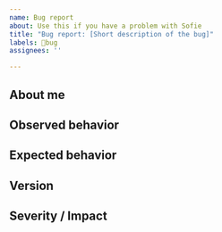 ```yaml
---
name: Bug report
about: Use this if you have a problem with Sofie
title: "Bug report: [Short description of the bug]"
labels: 🐛bug
assignees: ''

---
```


<!--
Before you post, be sure to read our Contribution guidelines:
https://nrkno.github.io/sofie-core/docs/for-developers/contribution-guidelines
-->

## About me
<!--
Tell us who / which organization you are representing.
Example: This PR is contributed by NRK
-->

## Observed behavior
<!-- What happened? -->

## Expected behavior
<!-- What did you expect to happen? -->

## Version
<!-- What version of Sofie Core / Gateways / other components are you using? -->

## Severity / Impact
<!--
How big of an issue is this? How does this limit your operations?
Examples:
* This is a blocker for us, we cannot use feature X until this is fixed.
* Not a big issue for us, but it would be nice to have this fixed.
 -->




